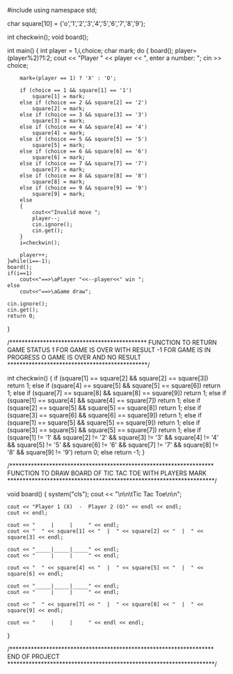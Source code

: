 #include <iostream>
using namespace std;

char square[10] = {'o','1','2','3','4','5','6','7','8','9'};

int checkwin();
void board();

int main()
{
	  int player = 1,i,choice;
    char mark;
    do
    {
        board();
        player=(player%2)?1:2;
        cout << "Player " << player << ", enter a number:  ";
        cin >> choice;
        
        mark=(player == 1) ? 'X' : 'O';
        
        if (choice == 1 && square[1] == '1')
            square[1] = mark;
        else if (choice == 2 && square[2] == '2')
            square[2] = mark;
        else if (choice == 3 && square[3] == '3')
            square[3] = mark;
        else if (choice == 4 && square[4] == '4')
            square[4] = mark;
        else if (choice == 5 && square[5] == '5')
            square[5] = mark;
        else if (choice == 6 && square[6] == '6')
            square[6] = mark;
        else if (choice == 7 && square[7] == '7')
            square[7] = mark;
        else if (choice == 8 && square[8] == '8')
            square[8] = mark;
        else if (choice == 9 && square[9] == '9')
            square[9] = mark;
        else
        {
            cout<<"Invalid move ";
            player--;
            cin.ignore();
            cin.get();
        }
        i=checkwin();

        player++;
    }while(i==-1);
    board();
    if(i==1)
        cout<<"==>\aPlayer "<<--player<<" win ";
    else
        cout<<"==>\aGame draw";

    cin.ignore();
    cin.get();
    return 0;
}

/*********************************************
    FUNCTION TO RETURN GAME STATUS
    1 FOR GAME IS OVER WITH RESULT
    -1 FOR GAME IS IN PROGRESS
    O GAME IS OVER AND NO RESULT
**********************************************/

int checkwin()
{
    if (square[1] == square[2] && square[2] == square[3])
        return 1;
    else if (square[4] == square[5] && square[5] == square[6])
        return 1;
    else if (square[7] == square[8] && square[8] == square[9])
        return 1;
    else if (square[1] == square[4] && square[4] == square[7])
        return 1;
    else if (square[2] == square[5] && square[5] == square[8])
        return 1;
    else if (square[3] == square[6] && square[6] == square[9])
        return 1;
    else if (square[1] == square[5] && square[5] == square[9])
        return 1;
    else if (square[3] == square[5] && square[5] == square[7])
        return 1;
    else if (square[1] != '1' && square[2] != '2' && square[3] != '3' && square[4] != '4' && square[5] != '5' && square[6] != '6' && square[7] != '7' && square[8] != '8' && square[9] != '9')
        return 0;
    else
        return -1;
}


/*******************************************************************
     FUNCTION TO DRAW BOARD OF TIC TAC TOE WITH PLAYERS MARK
********************************************************************/

void board()
{
    system("cls");
    cout << "\n\n\tTic Tac Toe\n\n";

    cout << "Player 1 (X)  -  Player 2 (O)" << endl << endl;
    cout << endl;

    cout << "     |     |     " << endl;
    cout << "  " << square[1] << "  |  " << square[2] << "  |  " << square[3] << endl;

    cout << "_____|_____|_____" << endl;
    cout << "     |     |     " << endl;

    cout << "  " << square[4] << "  |  " << square[5] << "  |  " << square[6] << endl;

    cout << "_____|_____|_____" << endl;
    cout << "     |     |     " << endl;

    cout << "  " << square[7] << "  |  " << square[8] << "  |  " << square[9] << endl;

    cout << "     |     |     " << endl << endl;
}

/*******************************************************************
                END OF PROJECT
********************************************************************/
